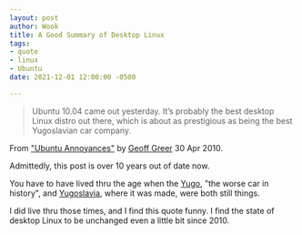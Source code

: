 ```yaml
---
layout: post
author: Wook
title: A Good Summary of Desktop Linux
tags:
- quote
- linux
- Ubuntu
date: 2021-12-01 12:00:00 -0500

---
```

> Ubuntu 10.04 came out yesterday. It’s probably the best desktop
> Linux distro out there, which is about as prestigious as being the
> best Yugoslavian car company.

From ["Ubuntu Annoyances"](https://geoff.greer.fm/2010/04/30/ubuntu-annoyances/) by [Geoff Greer](https://geoff.greer.fm/) 30 Apr 2010.

Admittedly, this post is over 10 years out of date now.

You have to have lived thru the age when the
[Yugo](https://en.wikipedia.org/wiki/Yugo), "the worse car in history",
and [Yugoslavia](https://en.wikipedia.org/wiki/Yugoslavia), where it
was made, were both still things.

I did live thru those times, and I find this quote funny.
I find the state of desktop Linux to be unchanged even a
little bit since 2010.
